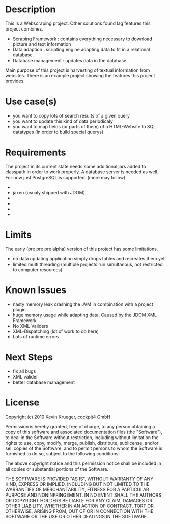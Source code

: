 Description
===========
This is a Webscraping project. Other solutions found lag features this project combines.

- Scraping Framework  : contains everything necessary to download picture and text information
- Data adaption       : scripting engine adapting data to fit in a relational database
- Database management : updates data in the database

Main purpose of this project is harvesting of textual information from websites.
There is an example project showing the features this project provides.

Use case(s)
===========
- you want to copy lots of search results of a given query
- you want to update this kind of data periodicaly
- you want to map fields (or parts of them) of a HTML-Website to SQL datatypes (in order to build special querys)

Requirements
============
The project in its current state needs some additional jars added to classpath in order to work properly.
A database server is needed as well.
For now just PostgreSQL is supported. (more may follow)

- [JDOM]: http://www.jdom.org/
- jaxen (usualy shipped with JDOM)
- [PostGreSQL Connector for JDBC]: http://jdbc.postgresql.org/download.html
- [PostGreSQL Database Server]: http://www.postgressql.org/
- [Beanshell]: http://www.beanshell.org/
- [WebHarvest]: http://web-harvest.sourceforge.net/

Limits
======
The early (pre pre pre alpha) version of this project has some limitations.

- no data updating application simply drops tables and recreates them yet
- limited multi threading (multiple projects run simultanous, not restricted to computer resources)

Known Issues
============
- nasty memory leak crashing the JVM in combination with a project plugin
- huge memory usage while adapting data. Caused by the JDOM XML Framework
- No XML-Validers
- XML-Dispatching (lot of work to do here)
- Lots of runtime errors

Next Steps
==========
- fix all bugs
- XML valider
- better database management

License
=======
Copyright (c) 2010 Kevin Krueger, cockpit4 GmbH

Permission is hereby granted, free of charge, to any person obtaining a copy
of this software and associated documentation files (the "Software"), to deal
in the Software without restriction, including without limitation the rights
to use, copy, modify, merge, publish, distribute, sublicense, and/or sell
copies of the Software, and to permit persons to whom the Software is
furnished to do so, subject to the following conditions:

The above copyright notice and this permission notice shall be included in
all copies or substantial portions of the Software.

THE SOFTWARE IS PROVIDED "AS IS", WITHOUT WARRANTY OF ANY KIND, EXPRESS OR
IMPLIED, INCLUDING BUT NOT LIMITED TO THE WARRANTIES OF MERCHANTABILITY,
FITNESS FOR A PARTICULAR PURPOSE AND NONINFRINGEMENT. IN NO EVENT SHALL THE
AUTHORS OR COPYRIGHT HOLDERS BE LIABLE FOR ANY CLAIM, DAMAGES OR OTHER
LIABILITY, WHETHER IN AN ACTION OF CONTRACT, TORT OR OTHERWISE, ARISING FROM,
OUT OF OR IN CONNECTION WITH THE SOFTWARE OR THE USE OR OTHER DEALINGS IN
THE SOFTWARE.
